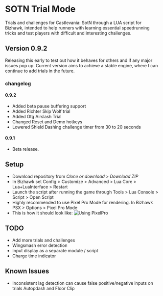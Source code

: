 # SOTN Trial Mode
Trials and challenges for Castlevania: SotN through a LUA script for Bizhawk, intended to help runners with learning essential speedrunning tricks and test players with difficult and interesting challenges.
## Version 0.9.2
Releasing this early to test out how it behaves for others and if any major issues pop up. Current version aims to achieve a stable engine, where I can continue to add trials in the future.
### changelog
#### 0.9.2
* Added beta pause buffering support
* Added Richter Skip Wolf trial
* Added Otg Airslash Trial
* Changed Reset and Demo hotkeys
* Lowered Shield Dashing challenge timer from 30 to 20 seconds

#### 0.9.1
* Beta release.

## Setup
* Download repository from *Clone or download* > *Download ZIP*
* In Bizhawk set Config > Customize > Advanced > Lua Core > Lua+LuaInterface > Restart
* Launch the script after running the game through Tools > Lua Console > Script > Open Script
* Highly recommended to use Pixel Pro Mode for rendering. In Bizhawk PSX > Options > Pixel Pro Mode
* This is how it should look like:
![Using PixelPro](https://i.imgur.com/nbSWYtf.png)

## TODO
* Add more trials and challenges
* Wingsmash error detection
* Input display as a separate module / script
* Charge time indicator

## Known Issues
* Inconsistent lag detection can cause false positive/negative inputs on trials Autopdash and Floor Clip